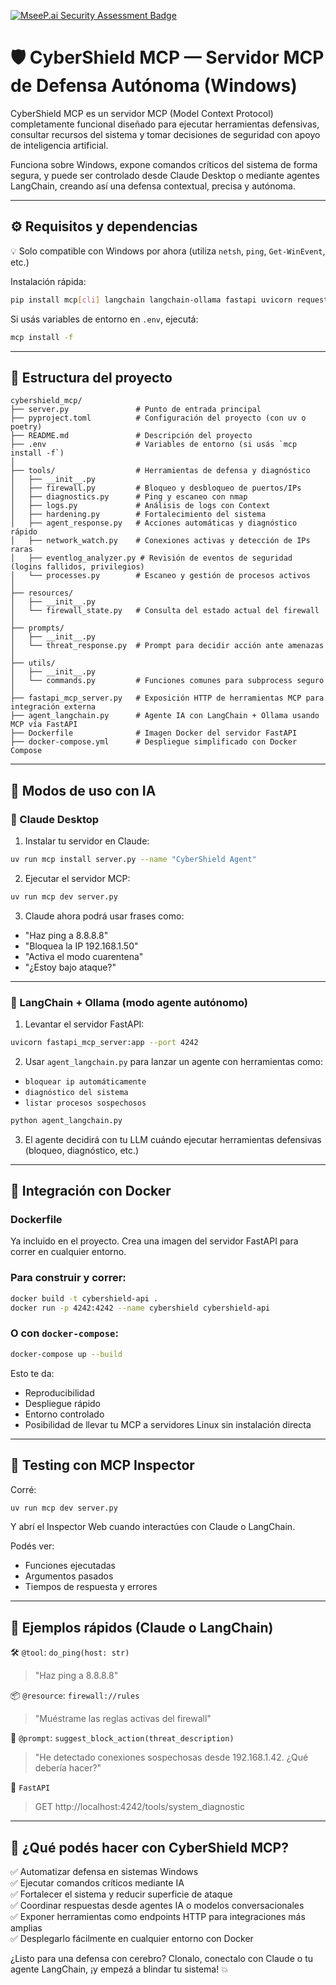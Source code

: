 [![MseeP.ai Security Assessment Badge](https://mseep.net/pr/jmatias2411-cybershield-mcp-badge.png)](https://mseep.ai/app/jmatias2411-cybershield-mcp)

# 🛡️ CyberShield MCP — Servidor MCP de Defensa Autónoma (Windows)

CyberShield MCP es un servidor MCP (Model Context Protocol) completamente funcional diseñado para ejecutar herramientas defensivas, consultar recursos del sistema y tomar decisiones de seguridad con apoyo de inteligencia artificial.

Funciona sobre Windows, expone comandos críticos del sistema de forma segura, y puede ser controlado desde Claude Desktop o mediante agentes LangChain, creando así una defensa contextual, precisa y autónoma.

---

## ⚙️ Requisitos y dependencias

💡 Solo compatible con Windows por ahora (utiliza `netsh`, `ping`, `Get-WinEvent`, etc.)

Instalación rápida:

```bash
pip install mcp[cli] langchain langchain-ollama fastapi uvicorn requests
```

Si usás variables de entorno en `.env`, ejecutá:

```bash
mcp install -f
```

---

## 📂 Estructura del proyecto

```
cybershield_mcp/
├── server.py               # Punto de entrada principal
├── pyproject.toml          # Configuración del proyecto (con uv o poetry)
├── README.md               # Descripción del proyecto
├── .env                    # Variables de entorno (si usás `mcp install -f`)
│
├── tools/                  # Herramientas de defensa y diagnóstico
│   ├── __init__.py
│   ├── firewall.py         # Bloqueo y desbloqueo de puertos/IPs
│   ├── diagnostics.py      # Ping y escaneo con nmap
│   ├── logs.py             # Análisis de logs con Context
│   ├── hardening.py        # Fortalecimiento del sistema
│   ├── agent_response.py   # Acciones automáticas y diagnóstico rápido
│   ├── network_watch.py    # Conexiones activas y detección de IPs raras
│   ├── eventlog_analyzer.py # Revisión de eventos de seguridad (logins fallidos, privilegios)
│   └── processes.py        # Escaneo y gestión de procesos activos
│
├── resources/
│   ├── __init__.py
│   └── firewall_state.py   # Consulta del estado actual del firewall
│
├── prompts/
│   ├── __init__.py
│   └── threat_response.py  # Prompt para decidir acción ante amenazas
│
├── utils/
│   ├── __init__.py
│   └── commands.py         # Funciones comunes para subprocess seguro
│
├── fastapi_mcp_server.py   # Exposición HTTP de herramientas MCP para integración externa
├── agent_langchain.py      # Agente IA con LangChain + Ollama usando MCP vía FastAPI
├── Dockerfile              # Imagen Docker del servidor FastAPI
├── docker-compose.yml      # Despliegue simplificado con Docker Compose
```

---

## 🧠 Modos de uso con IA

### 🧠 Claude Desktop

1. Instalar tu servidor en Claude:
```bash
uv run mcp install server.py --name "CyberShield Agent"
```

2. Ejecutar el servidor MCP:
```bash
uv run mcp dev server.py
```

3. Claude ahora podrá usar frases como:
- "Haz ping a 8.8.8.8"
- "Bloquea la IP 192.168.1.50"
- "Activa el modo cuarentena"
- "¿Estoy bajo ataque?"

---

### 🔗 LangChain + Ollama (modo agente autónomo)

1. Levantar el servidor FastAPI:
```bash
uvicorn fastapi_mcp_server:app --port 4242
```

2. Usar `agent_langchain.py` para lanzar un agente con herramientas como:
- `bloquear ip automáticamente`
- `diagnóstico del sistema`
- `listar procesos sospechosos`

```bash
python agent_langchain.py
```

3. El agente decidirá con tu LLM cuándo ejecutar herramientas defensivas (bloqueo, diagnóstico, etc.)

---

## 🐳 Integración con Docker

### Dockerfile

Ya incluido en el proyecto. Crea una imagen del servidor FastAPI para correr en cualquier entorno.

### Para construir y correr:
```bash
docker build -t cybershield-api .
docker run -p 4242:4242 --name cybershield cybershield-api
```

### O con `docker-compose`:
```bash
docker-compose up --build
```

Esto te da:
- Reproducibilidad
- Despliegue rápido
- Entorno controlado
- Posibilidad de llevar tu MCP a servidores Linux sin instalación directa

---

## 🧪 Testing con MCP Inspector

Corré:
```bash
uv run mcp dev server.py
```
Y abrí el Inspector Web cuando interactúes con Claude o LangChain.

Podés ver:
- Funciones ejecutadas
- Argumentos pasados
- Tiempos de respuesta y errores

---

## 💬 Ejemplos rápidos (Claude o LangChain)

🛠 `@tool`: `do_ping(host: str)`
> "Haz ping a 8.8.8.8"

📦 `@resource`: `firewall://rules`
> "Muéstrame las reglas activas del firewall"

🧠 `@prompt`: `suggest_block_action(threat_description)`
> "He detectado conexiones sospechosas desde 192.168.1.42. ¿Qué debería hacer?"

🔗 `FastAPI`
> GET http://localhost:4242/tools/system_diagnostic

---

## 🧰 ¿Qué podés hacer con CyberShield MCP?

✅ Automatizar defensa en sistemas Windows  
✅ Ejecutar comandos críticos mediante IA  
✅ Fortalecer el sistema y reducir superficie de ataque  
✅ Coordinar respuestas desde agentes IA o modelos conversacionales  
✅ Exponer herramientas como endpoints HTTP para integraciones más amplias  
✅ Desplegarlo fácilmente en cualquier entorno con Docker

¿Listo para una defensa con cerebro? Clonalo, conectalo con Claude o tu agente LangChain, ¡y empezá a blindar tu sistema! 💥
